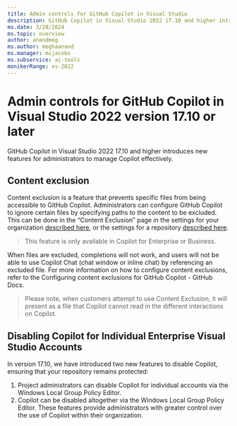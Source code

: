```yaml
---
title: Admin controls for GitHub Copilot in Visual Studio
description: GitHub Copilot in Visual Studio 2022 17.10 and higher introduces new features for administrators to manage Copilot effectively. 
ms.date: 3/28/2024
ms.topic: overview 
author: anandmeg
ms.author: meghaanand
ms.manager: mijacobs
ms.subservice: ai-tools
monikerRange: vs-2022
---
```


# Admin controls for GitHub Copilot in Visual Studio 2022 version 17.10 or later
GitHub Copilot in Visual Studio 2022 17.10 and higher introduces new features for administrators to manage Copilot effectively.

## Content exclusion
Content exclusion is a feature that prevents specific files from being accessible to GitHub Copilot. Administrators can configure GitHub Copilot to ignore certain files by specifying paths to the content to be excluded. This can be done in the “Content Exclusion” page in the settings for your organization [described here](https://docs.github.com/en/copilot/managing-github-copilot-in-your-organization/configuring-content-exclusions-for-github-copilot#configuring-content-exclusions-for-your-organization), or the settings for a repository [described here](https://docs.github.com/en/copilot/managing-github-copilot-in-your-organization/configuring-content-exclusions-for-github-copilot#configuring-content-exclusions-for-your-repository).
> This feature is only available in Copilot for Enterprise or Business.

When files are excluded, completions will not work, and users will not be able to use Copilot Chat (chat window or inline chat) by referencing an excluded file.
For more information on how to configure content exclusions, refer to the Configuring content exclusions for GitHub Copilot - GitHub Docs.

> Please note, when customers attempt to use Content Exclusion, it will present as a file that Copilot cannot read in the different interactions on Copilot.

## Disabling Copilot for Individual Enterprise Visual Studio Accounts
In version 17.10, we have introduced two new features to disable Copilot, ensuring that your repository remains protected:
1.  Project administrators can disable Copilot for individual accounts via the Windows Local Group Policy Editor.
2.  Copilot can be disabled altogether via the Windows Local Group Policy Editor.
These features provide administrators with greater control over the use of Copilot within their organization.

